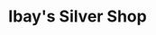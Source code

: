---
title: "Ibay's Silver Shop"
url: /baguio/ibays-silver-shop-governor-pack-road/
shop: Schmuck
---